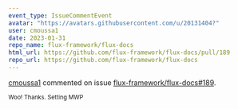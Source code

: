 ```yaml
---
event_type: IssueCommentEvent
avatar: "https://avatars.githubusercontent.com/u/20131404?"
user: cmoussa1
date: 2023-01-31
repo_name: flux-framework/flux-docs
html_url: https://github.com/flux-framework/flux-docs/pull/189
repo_url: https://github.com/flux-framework/flux-docs
---
```


<a href='https://github.com/cmoussa1' target='_blank'>cmoussa1</a> commented on issue <a href='https://github.com/flux-framework/flux-docs/pull/189' target='_blank'>flux-framework/flux-docs#189</a>.

<small>Woo! Thanks. Setting MWP 
